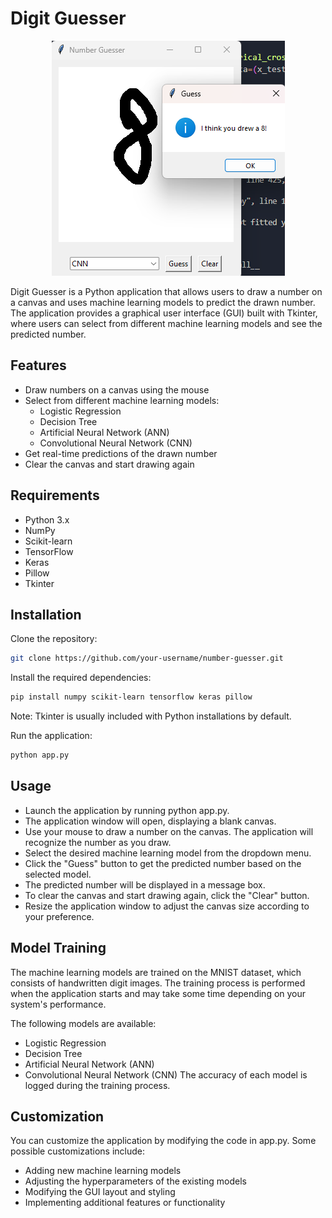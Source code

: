 # Digit Guesser
<p align="center">
  <img src="./app.png" />
</p>
Digit Guesser is a Python application that allows users to draw a number on a canvas and uses machine learning models to predict the drawn number. The application provides a graphical user interface (GUI) built with Tkinter, where users can select from different machine learning models and see the predicted number.

## Features

- Draw numbers on a canvas using the mouse
- Select from different machine learning models:
  - Logistic Regression
  - Decision Tree
  - Artificial Neural Network (ANN)
  - Convolutional Neural Network (CNN)
- Get real-time predictions of the drawn number
- Clear the canvas and start drawing again

## Requirements

- Python 3.x
- NumPy
- Scikit-learn
- TensorFlow
- Keras
- Pillow
- Tkinter

## Installation

Clone the repository:

```bash
git clone https://github.com/your-username/number-guesser.git
```
Install the required dependencies:

```bash
pip install numpy scikit-learn tensorflow keras pillow
```
Note: Tkinter is usually included with Python installations by default.

Run the application:

```bash
python app.py
```
## Usage
- Launch the application by running python app.py.
- The application window will open, displaying a blank canvas.
- Use your mouse to draw a number on the canvas. The application will recognize the number as you draw.
- Select the desired machine learning model from the dropdown menu.
- Click the "Guess" button to get the predicted number based on the selected model.
- The predicted number will be displayed in a message box.
- To clear the canvas and start drawing again, click the "Clear" button.
- Resize the application window to adjust the canvas size according to your preference.
## Model Training
The machine learning models are trained on the MNIST dataset, which consists of handwritten digit images. The training process is performed when the application starts and may take some time depending on your system's performance.

The following models are available:

- Logistic Regression
- Decision Tree
- Artificial Neural Network (ANN)
- Convolutional Neural Network (CNN)
The accuracy of each model is logged during the training process.

## Customization
You can customize the application by modifying the code in app.py. Some possible customizations include:

- Adding new machine learning models
- Adjusting the hyperparameters of the existing models
- Modifying the GUI layout and styling
- Implementing additional features or functionality
